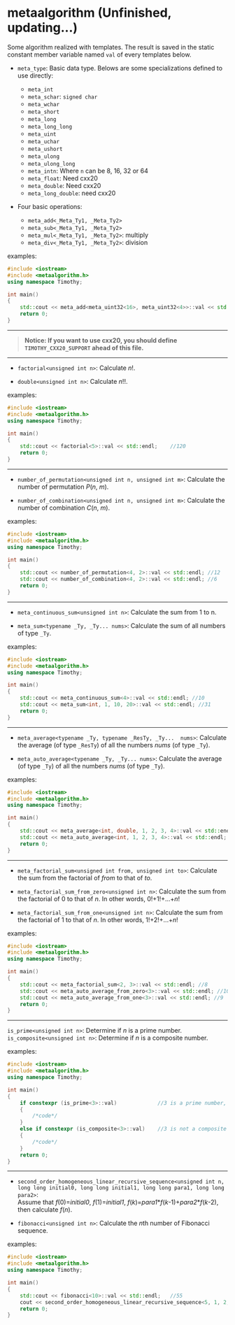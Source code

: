 # metaalgorithm (Unfinished, updating...)

Some algorithm realized with templates. The result is saved in the static constant member variable named `val` of every templates below.  

+ `meta_type`: Basic data type. Belows are some specializations defined to use directly:  
  
  + `meta_int`
  + `meta_schar`: `signed char`
  + `meta_wchar`
  + `meta_short`
  + `meta_long`
  + `meta_long_long`
  + `meta_uint`
  + `meta_uchar`
  + `meta_ushort`
  + `meta_ulong`
  + `meta_ulong_long`
  + `meta_intn`: Where `n` can be 8, 16, 32 or 64
  + `meta_float`: Need cxx20
  + `meta_double`: Need cxx20
  + `meta_long_double`: need cxx20

+ Four basic operations: 

  + `meta_add<_Meta_Ty1, _Meta_Ty2>`
  + `meta_sub<_Meta_Ty1, _Meta_Ty2>`
  + `meta_mul<_Meta_Ty1, _Meta_Ty2>`: multiply
  + `meta_div<_Meta_Ty1, _Meta_Ty2>`: division

examples:  

```cpp
#include <iostream>
#include <metaalgorithm.h>
using namespace Timothy;

int main()
{
    std::cout << meta_add<meta_uint32<16>, meta_uint32<4>>::val << std::endl;   //9
    return 0;
}
```

---
  > **Notice: If you want to use cxx20, you should define `TIMOTHY_CXX20_SUPPORT` ahead of this file.**
---

+ `factorial<unsigned int n>`: Calculate *n*!.  

+ `double<unsigned int n>`: Calculate *n*!!.

examples:  

```cpp
#include <iostream>
#include <metaalgorithm.h>
using namespace Timothy;

int main()
{
    std::cout << factorial<5>::val << std::endl;    //120
    return 0;
}
```

---

+ `number_of_permutation<unsigned int n, unsigned int m>`: Calculate the number of permutation *P*(*n*, *m*).  

+ `number_of_combination<unsigned int n, unsigned int m>`: Calculate the number of combination *C*(*n*, *m*).  

examples:  

```cpp
#include <iostream>
#include <metaalgorithm.h>
using namespace Timothy;

int main()
{
    std::cout << number_of_permutation<4, 2>::val << std::endl; //12
    std::cout << number_of_combination<4, 2>::val << std::endl; //6
    return 0;
}
```

---

+ `meta_continuous_sum<unsigned int n>`: Calculate the sum from 1 to n.  

+ `meta_sum<typename _Ty, _Ty... nums>`: Calculate the sum of all numbers of type `_Ty`.  

examples:  

```cpp
#include <iostream>
#include <metaalgorithm.h>
using namespace Timothy;

int main()
{
    std::cout << meta_continuous_sum<4>::val << std::endl; //10
    std::cout << meta_sum<int, 1, 10, 20>::val << std::endl; //31
    return 0;
}
```

---

+ `meta_average<typename _Ty, typename _ResTy, _Ty...  nums>`: Calculate the average (of type `_ResTy`) of all the numbers *nums* (of type `_Ty`).  

+ `meta_auto_average<typename _Ty, _Ty... nums>`: Calculate the average (of type `_Ty`) of all the numbers *nums* (of type `_Ty`).  

examples:  

```cpp
#include <iostream>
#include <metaalgorithm.h>
using namespace Timothy;

int main()
{
    std::cout << meta_average<int, double, 1, 2, 3, 4>::val << std::endl; //2.5
    std::cout << meta_auto_average<int, 1, 2, 3, 4>::val << std::endl; //2
    return 0;
}
```

---

+ `meta_factorial_sum<unsigned int from, unsigned int to>`: Calculate the sum from the factorial of *from* to that of *to*.  

+ `meta_factorial_sum_from_zero<unsigned int n>`: Calculate the sum from the factorial of 0 to that of *n*. In other words, 0!+1!+...+*n*!  

+ `meta_factorial_sum_from_one<unsigned int n>`: Calculate the sum from the factorial of 1 to that of *n*. In other words, 1!+2!+...+*n*!  

examples:  

```cpp
#include <iostream>
#include <metaalgorithm.h>
using namespace Timothy;

int main()
{
    std::cout << meta_factorial_sum<2, 3>::val << std::endl; //8
    std::cout << meta_auto_average_from_zero<3>::val << std::endl; //10
    std::cout << meta_auto_average_from_one<3>::val << std::endl; //9
    return 0;
}
```

---

`is_prime<unsigned int n>`: Determine if *n* is a prime number.  
`is_composite<unsigned int n>`: Determine if *n* is a composite number.  

examples:  

```cpp
#include <iostream>
#include <metaalgorithm.h>
using namespace Timothy;

int main()
{
    if constexpr (is_prime<3>::val)             //3 is a prime number, true
    {
        /*code*/
    }
    else if constexpr (is_composite<3>::val)    //3 is not a composite number, false
    {
        /*code*/
    }
    return 0;
}
```

---

+ `second_order_homogeneous_linear_recursive_sequence<unsigned int n, long long initial0, long long initial1, long long para1, long long para2>`:  
  Assume that *f*(0)=*initial0*, *f*(1)=*initial1*, *f*(*k*)=*para1*\**f*(*k*-1)+*para2*\**f*(*k*-2), then calculate *f*(*n*).

+ `fibonacci<unsigned int n>`: Calculate the *n*th number of Fibonacci sequence.

examples:  

```cpp
#include <iostream>
#include <metaalgorithm.h>
using namespace Timothy;

int main()
{
    std::cout << fibonacci<10>::val << std::endl;   //55
    cout << second_order_homogeneous_linear_recursive_sequence<5, 1, 2, 2, 3>::val << std::endl;    //182: f(0) = 1, f(1) = 2, f(k) = 2 * f(k - 1) + 3 * f(k - 2), then f(5) = 182
    return 0;
}
```
